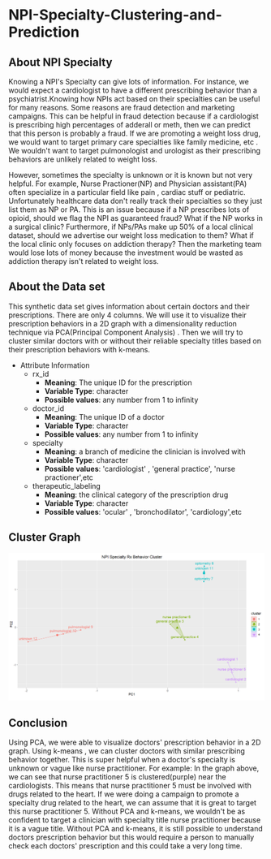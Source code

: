 # NPI-Specialty-Clustering-and-Prediction

## About NPI Specialty 
Knowing a NPI's Specialty can give lots of information. For instance, we would expect a cardiologist to have a different prescribing behavior than a psychiatrist.Knowing how  NPIs act based on their specialties can be useful for many reasons. Some reasons are fraud detection and marketing campaigns. This can be helpful in fraud detection because if  a cardiologist is prescribing high percentages of adderall or meth, then we can predict that this person is probably a fraud. If we are promoting a weight loss drug, we would want to target primary care specialties like family medicine, etc . We wouldn't want to target pulmonologist and urologist as their prescribing behaviors are unlikely related to weight loss.

However, sometimes the specialty is unknown or it is known but not very helpful. For example, Nurse Practioner(NP) and Physician assistant(PA) often specialize in a particular field like pain , cardiac stuff or pediatric. Unfortunately healthcare data don't  really track their specialties so they just list them as NP or PA. This is an issue because if a NP prescribes lots of opioid, should we flag the NPI as guaranteed fraud? What if the NP works in a surgical clinic? Furthermore,  if NPs/PAs make up 50% of a local clinical dataset, should we advertise our weight loss medication  to them? What if the local clinic only focuses on addiction therapy? Then the marketing team would lose lots of money because the investment would be wasted as addiction therapy isn't related to weight loss.

## About the Data set

This  synthetic data set gives information about  certain doctors and their prescriptions. There are only 4 columns. We will use it to visualize their prescription behaviors in a 2D graph with a dimensionality  reduction technique via  PCA(Principal Component Analysis) . Then we will try to cluster similar doctors with or without their reliable specialty titles based on their prescription behaviors with k-means.
* Attribute Information
  +	rx_id 
      +	__Meaning__: The unique ID for the prescription
      +	__Variable Type__: character
      +	__Possible values__:  any number from 1 to infinity
  +	doctor_id 
      +	__Meaning__: The unique ID of a  doctor 
      +	__Variable Type__: character
      +	__Possible values__:  any number from 1 to infinity
  +	specialty 
      +	__Meaning__: a branch of medicine the clinician is involved with
      +	__Variable Type__: character
      +	__Possible values__:  'cardiologist' , 'general practice', 'nurse practioner',etc
  +	therapeutic_labeling 
      +	__Meaning__: the clinical category of the prescription drug
      +	__Variable Type__: character
      +	__Possible values__:  'ocular' , 'bronchodilator', 'cardiology',etc  
	 
	 
## Cluster Graph
![Alt text](PCA%20with%20kmeans%20NPI%20Specialty.PNG)


## Conclusion
Using PCA, we were able to visualize doctors' prescription behavior in a 2D graph. Using k-means , we can cluster doctors with similar prescribing behavior together. This is super helpful when a doctor's specialty is unknown or vague like nurse practitioner. For example: In the graph above, we can see that nurse practitioner 5 is clustered(purple) near the cardiologists. This means that nurse practitioner 5 must be involved with drugs related to the heart. If we were doing a campaign to promote a specialty drug related to the heart, we can assume that it is great to target this nurse practitioner 5. Without PCA and k-means, we wouldn't be as confident to target a clinician with specialty title nurse practitioner because it is a vague title. Without PCA and k-means, it is still possible to understand doctors prescription behavior but this would require a person to manually check each doctors' prescription and this could take a very long time.